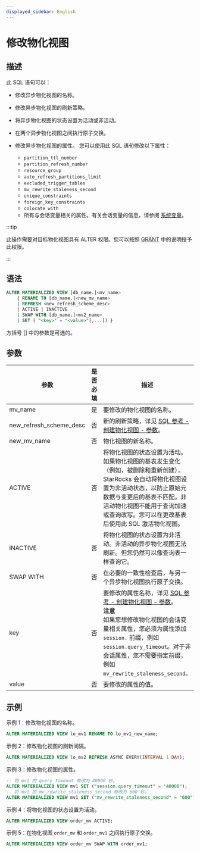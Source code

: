 ```yaml
---
displayed_sidebar: English
---
```


# 修改物化视图

## 描述

此 SQL 语句可以：

- 修改异步物化视图的名称。
- 修改异步物化视图的刷新策略。
- 将异步物化视图的状态设置为活动或非活动。
- 在两个异步物化视图之间执行原子交换。
- 修改异步物化视图的属性。
  您可以使用此 SQL 语句修改以下属性：

  - `partition_ttl_number`
  - `partition_refresh_number`
  - `resource_group`
  - `auto_refresh_partitions_limit`
  - `excluded_trigger_tables`
  - `mv_rewrite_staleness_second`
  - `unique_constraints`
  - `foreign_key_constraints`
  - `colocate_with`
  - 所有与会话变量相关的属性。有关会话变量的信息，请参阅 [系统变量](../../../reference/System_variable.md)。

:::tip

此操作需要对目标物化视图具有 ALTER 权限。您可以按照 [GRANT](../account-management/GRANT.md) 中的说明授予此权限。

:::

## 语法

```SQL
ALTER MATERIALIZED VIEW [db_name.]<mv_name> 
    { RENAME TO [db_name.]<new_mv_name> 
    | REFRESH <new_refresh_scheme_desc> 
    | ACTIVE | INACTIVE 
    | SWAP WITH [db_name.]<mv2_name>
    | SET ( "<key>" = "<value>"[,...]) }
```

方括号 [] 中的参数是可选的。

## 参数

|**参数**|**是否必填**|**描述**|
|---|---|---|
|mv_name|是|要修改的物化视图的名称。|
|new_refresh_scheme_desc|否|新的刷新策略，详见 [SQL 参考 - 创建物化视图 - 参数](../data-definition/CREATE_MATERIALIZED_VIEW.md#parameters)。|
|new_mv_name|否|物化视图的新名称。|
|ACTIVE|否|将物化视图的状态设置为活动。如果物化视图的基表发生变化（例如，被删除和重新创建），StarRocks 会自动将物化视图设置为非活动状态，以防止原始元数据与变更后的基表不匹配。非活动物化视图不能用于查询加速或查询改写。您可以在更改基表后使用此 SQL 激活物化视图。|
|INACTIVE|否|将物化视图的状态设置为非活动。非活动的异步物化视图无法刷新。但您仍然可以像查询表一样查询它。|
|SWAP WITH|否|在必要的一致性检查后，与另一个异步物化视图执行原子交换。|
|key|否|要修改的属性名称，详见 [SQL 参考 - 创建物化视图 - 参数](../data-definition/CREATE_MATERIALIZED_VIEW.md#parameters)。<br />**注意**<br />如果您想修改物化视图的会话变量相关属性，您必须为属性添加 `session.` 前缀，例如 `session.query_timeout`。对于非会话属性，您不需要指定前缀，例如 `mv_rewrite_staleness_second`。|
|value|否|要修改的属性的值。|

## 示例

示例 1：修改物化视图的名称。

```SQL
ALTER MATERIALIZED VIEW lo_mv1 RENAME TO lo_mv1_new_name;
```

示例 2：修改物化视图的刷新间隔。

```SQL
ALTER MATERIALIZED VIEW lo_mv2 REFRESH ASYNC EVERY(INTERVAL 1 DAY);
```

示例 3：修改物化视图的属性。

```SQL
-- 将 mv1 的 query_timeout 修改为 40000 秒。
ALTER MATERIALIZED VIEW mv1 SET ("session.query_timeout" = "40000");
-- 将 mv1 的 mv_rewrite_staleness_second 修改为 600 秒。
ALTER MATERIALIZED VIEW mv1 SET ("mv_rewrite_staleness_second" = "600");
```

示例 4：将物化视图的状态设置为活动。

```SQL
ALTER MATERIALIZED VIEW order_mv ACTIVE;
```

示例 5：在物化视图 `order_mv` 和 `order_mv1` 之间执行原子交换。

```SQL
ALTER MATERIALIZED VIEW order_mv SWAP WITH order_mv1;
```